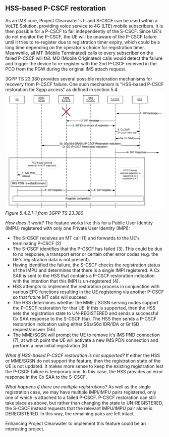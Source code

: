 HSS-based P-CSCF restoration
----------------------------

As an IMS core, Project Clearwater's I- and S-CSCF can be used within a VoLTE Solution, providing voice service to 4G (LTE) mobile subscribers. It is then possible for a P-CSCF to fail independently of the S-CSCF. Since UE's do not monitor the P-CSCF, the UE will be unaware of the P-CSCF failure until it tries to re-register due to registration timer expiry, which could be a long time depending on the operator's choice for registration timer. Meanwhile, all MT (Mobile Terminated) calls to every subscriber on the failed P-CSCF will fail. MO (Mobile Originated) calls would detect the failure and trigger the device to re-register with the 2nd P-CSCF received in the PCO from the PGW during the original IMS attach request.

3GPP TS 23.380 provides several possible restoration mechanisms for recovery from P-CSCF failure. One such mechanism is "HSS-based P-CSCF restoration for 3gpp access" as defined in section 5.4.
![](../images/pcscf_rest_from_spec.jpg)
_Figure 5.4.2.1-1 from 3GPP TS 23.380_

_How does it work?_ The feature works like this for a Public User Identity (IMPU) registered with only one Private User Identity (IMPI):

*   The S-CSCF receives an MT call (1) and forwards to the UE's terminating P-CSCF (2)
*   The S-CSCF identifies that the P-CSCF has failed (3). This could be due to no response, a transport error or certain other error codes (e.g. the UE's registration data is not present).
*   Having identified the failure, the S-CSCF checks the registration status of the IMPU and determines that there is a single IMPI registered. A Cx SAR is sent to the HSS that contains a P-CSCF restoration indication with the intention that this IMPI is un-registered (4).
*   HSS attempts to implement the restoration process in conjunction with various EPC functions resulting in the UE registering via another P-CSCF so that future MT calls will succeed
*   The HSS determines whether the MME / SGSN serving nodes support the P-CSCF restoration for that UE. If this is supported, then the HSS sets the registration state to UN-REGISTERED and sends a successful Cx SAA response to the S-CSCF (5a). The HSS then sends a P-CSCF restoration indication using either S6a/S6d IDR/IDA or Gr ISD request/answer (5b).
*   The MME/SGSN will prompt the UE to remove it's IMS PND connection (7), at which point the UE will activate a new IMS PDN connection and perform a new initial registration (8).

_What if HSS-based P-CSCF restoration is not supported?_ If either the HSS or MME/SGSN do not support the feature, then the registration state of the UE is not updated. It makes more sense to keep the existing registration lest the P-CSCF failure is temporary one. In this case, the HSS provides an error response in the Cx SAA to the S-CSCF.

_What happens if there are multiple registrations?_ As well as the single registration case, we may have multiple IMPI/IMPU pairs registered, only one of which is attached to a failed P-CSCF. P-CSCF restoration can still take place as above, but rather than changing the state to UN-REGISTERED, the S-CSCF instead requests that the relevant IMPU/IMPU pair alone is DEREGISTERED. In this way, the remaining pairs are left intact.

Enhancing Project Clearwater to implement this feature could be an interesting project.
